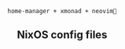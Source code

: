 <p align="center"><code>home-manager + xmonad + neovim💛</code></p>

<h2 align="center">NixOS config files</h3>
